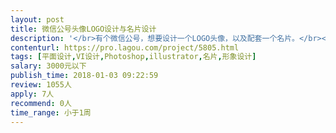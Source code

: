 ```yaml
---                
layout: post       
title: 微信公号头像LOGO设计与名片设计           
description: '</br>有个微信公号，想要设计一个LOGO头像，以及配套一个名片。</br></br>微信公号名称： 产品星球</br>微信公号定位：记录产品经理成长路上点点滴滴方方面面</br></br>期望风格：简洁、达意。</br>'     
contenturl: https://pro.lagou.com/project/5805.html      
tags: [平面设计,VI设计,Photoshop,illustrator,名片,形象设计]            
salary: 3000元以下          
publish_time: 2018-01-03 09:22:59         
review: 1055人                   
apply: 7人                   
recommend: 0人                   
time_range: 小于1周              
---                 
```

